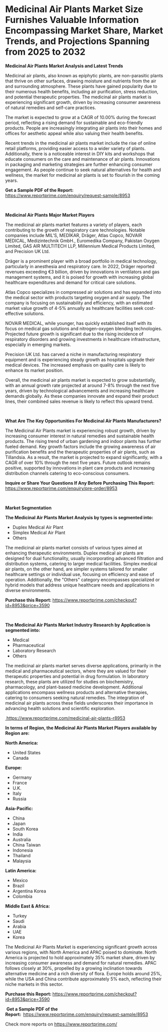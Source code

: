 <p><h1>Medicinal Air Plants Market Size Furnishes Valuable Information Encompassing Market Share, Market Trends, and Projections Spanning from 2025 to 2032</h1></p><p><strong>Medicinal Air Plants Market Analysis and Latest Trends</strong></p>
<p><p>Medicinal air plants, also known as epiphytic plants, are non-parasitic plants that thrive on other surfaces, drawing moisture and nutrients from the air and surrounding atmosphere. These plants have gained popularity due to their numerous health benefits, including air purification, stress reduction, and potential therapeutic properties. The medicinal air plants market is experiencing significant growth, driven by increasing consumer awareness of natural remedies and self-care practices.</p><p>The market is expected to grow at a CAGR of 10.00% during the forecast period, reflecting a rising demand for sustainable and eco-friendly products. People are increasingly integrating air plants into their homes and offices for aesthetic appeal while also valuing their health benefits. </p><p>Recent trends in the medicinal air plants market include the rise of online retail platforms, providing easier access to a wider variety of plants. Additionally, there is a noticeable interest in DIY kits and workshops that educate consumers on the care and maintenance of air plants. Innovations in packaging and marketing strategies are further enhancing consumer engagement. As people continue to seek natural alternatives for health and wellness, the market for medicinal air plants is set to flourish in the coming years.</p></p>
<p><strong>Get a Sample PDF of the Report:&nbsp;</strong> <a href="https://www.reportprime.com/enquiry/request-sample/8953?utm_campaign=3315&utm_medium=2&utm_source=Github&utm_content=ia&utm_term=20032025&utm_id=medicinal-air-plants">https://www.reportprime.com/enquiry/request-sample/8953</a></p>
<p>&nbsp;</p>
<p><strong>Medicinal Air Plants Major Market Players</strong></p>
<p><p>The medicinal air plants market features a variety of players, each contributing to the growth of respiratory care technologies. Notable companies include MIL'S, MEDİKAR, Dräger, Atlas Copco, NOVAIR MEDICAL, Medizintechnik GmbH., Euromedika Company, Pakistan Oxygen Limited, GAS AIR MULTITECH LLP, Millennium Medical Products Limited, and Precision UK Ltd.</p><p>Dräger is a prominent player with a broad portfolio in medical technology, particularly in anesthesia and respiratory care. In 2022, Dräger reported revenues exceeding €3 billion, driven by innovations in ventilators and gas management systems, and it is poised for growth with increasing global healthcare expenditures and demand for critical care solutions.</p><p>Atlas Copco specializes in compressed air solutions and has expanded into the medical sector with products targeting oxygen and air supply. The company is focusing on sustainability and efficiency, with an estimated market value growth of 4-5% annually as healthcare facilities seek cost-effective solutions.</p><p>NOVAIR MEDICAL, while younger, has quickly established itself with its focus on medical gas solutions and nitrogen-oxygen blending technologies. Projected future growth is significant due to the rising incidence of respiratory disorders and growing investments in healthcare infrastructure, especially in emerging markets.</p><p>Precision UK Ltd. has carved a niche in manufacturing respiratory equipment and is experiencing steady growth as hospitals upgrade their medical devices. The increased emphasis on quality care is likely to enhance its market position.</p><p>Overall, the medicinal air plants market is expected to grow substantially, with an annual growth rate projected at around 7-8% through the next five years, driven by technological advancements and increasing healthcare demands globally. As these companies innovate and expand their product lines, their combined sales revenue is likely to reflect this upward trend.</p></p>
<p>&nbsp;</p>
<p><strong>What Are The Key Opportunities For Medicinal Air Plants Manufacturers?</strong></p>
<p><p>The Medicinal Air Plants market is experiencing robust growth, driven by increasing consumer interest in natural remedies and sustainable health products. The rising trend of urban gardening and indoor plants has further fueled demand. Key growth factors include the growing awareness of air purification benefits and the therapeutic properties of air plants, such as Tillandsia. As a result, the market is projected to expand significantly, with a CAGR of over 10% through the next five years. Future outlook remains positive, supported by innovations in plant care products and increasing distribution channels catering to eco-conscious consumers.</p></p>
<p><strong>Inquire or Share Your Questions If Any Before Purchasing This Report:</strong> <a href="https://www.reportprime.com/enquiry/pre-order/8953?utm_campaign=3315&utm_medium=2&utm_source=Github&utm_content=ia&utm_term=20032025&utm_id=medicinal-air-plants">https://www.reportprime.com/enquiry/pre-order/8953</a></p>
<p>&nbsp;</p>
<p><strong>Market Segmentation</strong></p>
<p><strong>The Medicinal Air Plants Market Analysis by types is segmented into:</strong></p>
<p><ul><li>Duplex Medical Air Plant</li><li>Simplex Medical Air Plant</li><li>Others</li></ul></p>
<p><p>The medicinal air plants market consists of various types aimed at enhancing therapeutic environments. Duplex medical air plants are designed for dual functionality, usually incorporating advanced filtration and distribution systems, catering to larger medical facilities. Simplex medical air plants, on the other hand, are simpler systems tailored for smaller healthcare settings or individual use, focusing on efficiency and ease of operation. Additionally, the "Others" category encompasses specialized or hybrid models that address unique healthcare needs and applications in diverse environments.</p></p>
<p><strong>Purchase this Report:&nbsp;</strong><a href="https://www.reportprime.com/checkout?id=8953&price=3590&utm_campaign=3315&utm_medium=2&utm_source=Github&utm_content=ia&utm_term=20032025&utm_id=medicinal-air-plants">https://www.reportprime.com/checkout?id=8953&price=3590</a></p>
<p>&nbsp;</p>
<p><strong>The Medicinal Air Plants Market Industry Research by Application is segmented into:</strong></p>
<p><ul><li>Medical</li><li>Pharmaceutical</li><li>Laboratory Research</li><li>Others</li></ul></p>
<p><p>The medicinal air plants market serves diverse applications, primarily in the medical and pharmaceutical sectors, where they are valued for their therapeutic properties and potential in drug formulation. In laboratory research, these plants are utilized for studies on biochemistry, pharmacology, and plant-based medicine development. Additional applications encompass wellness products and alternative therapies, catering to consumers seeking natural remedies. The integration of medicinal air plants across these fields underscores their importance in advancing health solutions and scientific exploration.</p></p>
<p><a href="https://www.reportprime.com/medicinal-air-plants-r8953?utm_campaign=3315&utm_medium=2&utm_source=Github&utm_content=ia&utm_term=20032025&utm_id=medicinal-air-plants">&nbsp;https://www.reportprime.com/medicinal-air-plants-r8953</a></p>
<p><strong>In terms of Region, the Medicinal Air Plants Market Players available by Region are:</strong></p>
<p>
    <p> <strong> North America: </strong>
        <ul>
            <li>United States</li>
            <li>Canada</li>
        </ul>
        </p> 
    <p> <strong> Europe: </strong>
        <ul>
            <li>Germany</li>
            <li>France</li>
            <li>U.K.</li>
            <li>Italy</li>
            <li>Russia</li>
        </ul>
        </p> 
    <p> <strong> Asia-Pacific: </strong>
        <ul>
            <li>China</li>
            <li>Japan</li>
            <li>South Korea</li>
            <li>India</li>
            <li>Australia</li>
            <li>China Taiwan</li>
            <li>Indonesia</li>
            <li>Thailand</li>
            <li>Malaysia</li>
        </ul>
        </p> 
    <p> <strong> Latin America: </strong>
        <ul>
            <li>Mexico</li>
            <li>Brazil</li>
            <li>Argentina Korea</li>
            <li>Colombia</li>
        </ul>
        </p> 
    <p> <strong> Middle East & Africa: </strong>
        <ul>
            <li>Turkey</li>
            <li>Saudi</li>
            <li>Arabia</li>
            <li>UAE</li>
            <li>Korea</li>
        </ul>
    </p>
    </p>
<p><p>The Medicinal Air Plants Market is experiencing significant growth across various regions, with North America and APAC poised to dominate. North America is projected to hold approximately 35% market share, driven by increasing consumer awareness and demand for natural remedies. APAC follows closely at 30%, propelled by a growing inclination towards alternative medicine and a rich diversity of flora. Europe holds around 25%, while the USA and China contribute approximately 5% each, reflecting their niche markets in this sector.</p></p>
<p><strong>Purchase this Report: </strong><a href="https://www.reportprime.com/checkout?id=8953&price=3590&utm_campaign=3315&utm_medium=2&utm_source=Github&utm_content=ia&utm_term=20032025&utm_id=medicinal-air-plants">https://www.reportprime.com/checkout?id=8953&price=3590</a></p>
<p>&nbsp;<strong>Get a Sample PDF of the Report:&nbsp;&nbsp;</strong><a href="https://www.reportprime.com/enquiry/request-sample/8953?utm_campaign=3315&utm_medium=2&utm_source=Github&utm_content=ia&utm_term=20032025&utm_id=medicinal-air-plants">https://www.reportprime.com/enquiry/request-sample/8953</a></p>
<p><strong></strong></p>
<p>Check more reports on <a href="https://www.reportprime.com/?utm_campaign=3315&utm_medium=2&utm_source=Github&utm_content=ia&utm_term=20032025&utm_id=medicinal-air-plants">https://www.reportprime.com/</a></p>
